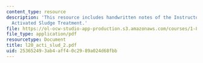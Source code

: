 ```yaml
---
content_type: resource
description: 'This resource includes handwritten notes of the Instructor on the topic:
  Activated Sludge Treatment.'
file: https://ol-ocw-studio-app-production.s3.amazonaws.com/courses/1-85-water-and-wastewater-treatment-engineering-spring-2006/253652493ab4aff40c2989a024d68fbb_l20_acti_slud_2.pdf
file_type: application/pdf
resourcetype: Document
title: l20_acti_slud_2.pdf
uid: 25365249-3ab4-aff4-0c29-89a024d68fbb
---
```

